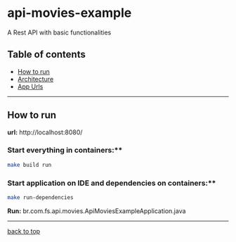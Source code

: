 # api-movies-example

A Rest API with basic functionalities

## Table of contents

- [How to run](#how-to-run)
- [Architecture](doc/architecture.md)
- [App Urls](doc/urls.md)

---

## How to run

**url:** http://localhost:8080/

### Start everything in containers:**

```sh
make build run
```

### Start application on IDE and dependencies on containers:**

```sh
make run-dependencies
```

**Run:** br.com.fs.api.movies.ApiMoviesExampleApplication.java

---

[back to top](#api-movies-example)
